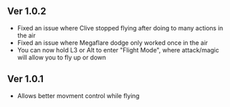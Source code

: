 ## Ver 1.0.2  
* Fixed an issue where Clive stopped flying after doing to many actions in the air
* Fixed an issue where Megaflare dodge only worked once in the air
* You can now hold L3 or Alt to enter "Flight Mode", where attack/magic will allow you to fly up or down


## Ver 1.0.1  
* Allows better movment control while flying